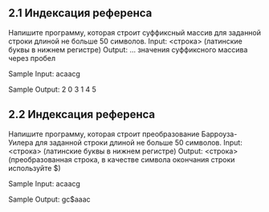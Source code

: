 ## 2.1 Индексация референса

Напишите программу, которая строит суффиксный массив для заданной строки длиной не больше 50 символов.
Input: <строка> (латинские буквы в нижнем регистре)
Output: <n1> <n2> <n3> ... <nL> значения суффиксного массива через пробел

Sample Input:
acaacg

Sample Output:
2 0 3 1 4 5

## 2.2 Индексация референса

Напишите программу, которая строит преобразование Барроуза-Уилера для заданной строки длиной не больше 50 символов.
Input: <строка> (латинские буквы в нижнем регистре)
Output: <строка> (преобразованная строка, в качестве символа окончания строки используйте $)

Sample Input:
acaacg

Sample Output:
gc$aaac
